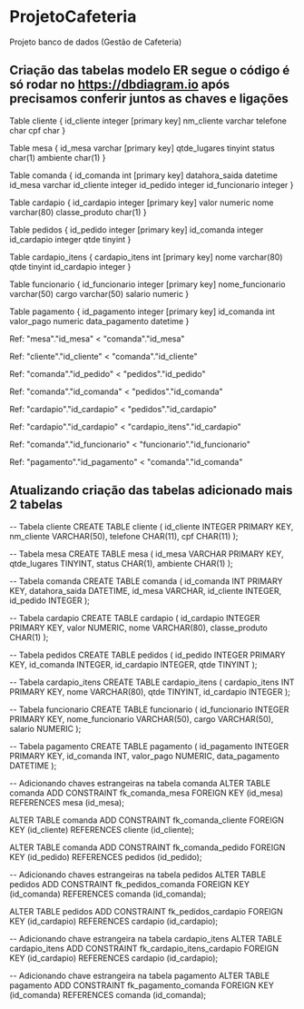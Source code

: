 # ProjetoCafeteria
Projeto banco de dados (Gestão de Cafeteria)

## Criação das tabelas modelo ER segue o código é só rodar no https://dbdiagram.io após precisamos conferir juntos as chaves e ligações 


Table cliente {
  id_cliente integer [primary key]
  nm_cliente varchar
  telefone char
  cpf char
}

Table mesa {
  id_mesa varchar [primary key]
  qtde_lugares tinyint
  status char(1)
  ambiente char(1)
}

Table comanda {
  id_comanda int [primary key]
  datahora_saida datetime
  id_mesa varchar
  id_cliente integer
  id_pedido integer
  id_funcionario integer
  }

  Table cardapio {
  id_cardapio integer [primary key]
  valor numeric
  nome varchar(80)
  classe_produto char(1)
}

Table pedidos {
  id_pedido integer [primary key]
  id_comanda integer
  id_cardapio integer
  qtde tinyint
  }

  Table cardapio_itens {
  cardapio_itens int [primary key]
  nome varchar(80)
  qtde tinyint
  id_cardapio integer
  }

  Table funcionario {
  id_funcionario integer [primary key]
  nome_funcionario varchar(50)
  cargo varchar(50)
  salario numeric
}

Table pagamento {
  id_pagamento integer [primary key]
  id_comanda int
  valor_pago numeric
  data_pagamento datetime
  }

Ref: "mesa"."id_mesa" < "comanda"."id_mesa"

Ref: "cliente"."id_cliente" < "comanda"."id_cliente"

Ref: "comanda"."id_pedido" < "pedidos"."id_pedido"

Ref: "comanda"."id_comanda" < "pedidos"."id_comanda"

Ref: "cardapio"."id_cardapio" < "pedidos"."id_cardapio"

Ref: "cardapio"."id_cardapio" < "cardapio_itens"."id_cardapio"

Ref: "comanda"."id_funcionario" < "funcionario"."id_funcionario"

Ref: "pagamento"."id_pagamento" < "comanda"."id_comanda"


## Atualizando criação das tabelas adicionado mais 2 tabelas  

-- Tabela cliente
CREATE TABLE cliente (
    id_cliente INTEGER PRIMARY KEY,
    nm_cliente VARCHAR(50),
    telefone CHAR(11),
    cpf CHAR(11)
);

-- Tabela mesa
CREATE TABLE mesa (
    id_mesa VARCHAR PRIMARY KEY,
    qtde_lugares TINYINT,
    status CHAR(1),
    ambiente CHAR(1)
);

-- Tabela comanda
CREATE TABLE comanda (
    id_comanda INT PRIMARY KEY,
    datahora_saida DATETIME,
    id_mesa VARCHAR,
    id_cliente INTEGER,
    id_pedido INTEGER
);

-- Tabela cardapio
CREATE TABLE cardapio (
    id_cardapio INTEGER PRIMARY KEY,
    valor NUMERIC,
    nome VARCHAR(80),
    classe_produto CHAR(1)
);

-- Tabela pedidos
CREATE TABLE pedidos (
    id_pedido INTEGER PRIMARY KEY,
    id_comanda INTEGER,
    id_cardapio INTEGER,
    qtde TINYINT
);

-- Tabela cardapio_itens
CREATE TABLE cardapio_itens (
    cardapio_itens INT PRIMARY KEY,
    nome VARCHAR(80),
    qtde TINYINT,
    id_cardapio INTEGER
);

-- Tabela funcionario
CREATE TABLE funcionario (
    id_funcionario INTEGER PRIMARY KEY,
    nome_funcionario VARCHAR(50),
    cargo VARCHAR(50),
    salario NUMERIC
);

-- Tabela pagamento
CREATE TABLE pagamento (
    id_pagamento INTEGER PRIMARY KEY,
    id_comanda INT,
    valor_pago NUMERIC,
    data_pagamento DATETIME
);

-- Adicionando chaves estrangeiras na tabela comanda
ALTER TABLE comanda
ADD CONSTRAINT fk_comanda_mesa FOREIGN KEY (id_mesa) REFERENCES mesa (id_mesa);

ALTER TABLE comanda
ADD CONSTRAINT fk_comanda_cliente FOREIGN KEY (id_cliente) REFERENCES cliente (id_cliente);

ALTER TABLE comanda
ADD CONSTRAINT fk_comanda_pedido FOREIGN KEY (id_pedido) REFERENCES pedidos (id_pedido);

-- Adicionando chaves estrangeiras na tabela pedidos
ALTER TABLE pedidos
ADD CONSTRAINT fk_pedidos_comanda FOREIGN KEY (id_comanda) REFERENCES comanda (id_comanda);

ALTER TABLE pedidos
ADD CONSTRAINT fk_pedidos_cardapio FOREIGN KEY (id_cardapio) REFERENCES cardapio (id_cardapio);

-- Adicionando chave estrangeira na tabela cardapio_itens
ALTER TABLE cardapio_itens
ADD CONSTRAINT fk_cardapio_itens_cardapio FOREIGN KEY (id_cardapio) REFERENCES cardapio (id_cardapio);

-- Adicionando chave estrangeira na tabela pagamento
ALTER TABLE pagamento
ADD CONSTRAINT fk_pagamento_comanda FOREIGN KEY (id_comanda) REFERENCES comanda (id_comanda);


